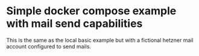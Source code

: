 # Simple docker compose example with mail send capabilities

This is the same as the local basic example but with a fictional hetzner mail account configured to send mails.